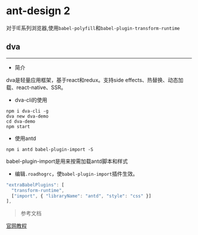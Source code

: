 # ant-design 2

对于IE系列浏览器,使用`babel-polyfill`和`babel-plugin-transform-runtime`

## dva

---

- 简介

dva是轻量应用框架，基于react和redux。支持side effects、热替换、动态加载、react-native、SSR。

- dva-cli的使用

```shell
npm i dva-cli -g
dva new dva-demo
cd dva-demo
npm start
```

- 使用antd

```shell
npm i antd babel-plugin-import -S
```

babel-plugin-import是用来按需加载antd脚本和样式

- 编辑`.roadhogrc`，使`babel-plugin-import`插件生效。

```js
"extraBabelPlugins": [
  "transform-runtime",
  ["import", { "libraryName": "antd", "style": "css" }]
],
```

> 参考文档

[官网教程](https://ant.design/docs/spec/colors-cn)
